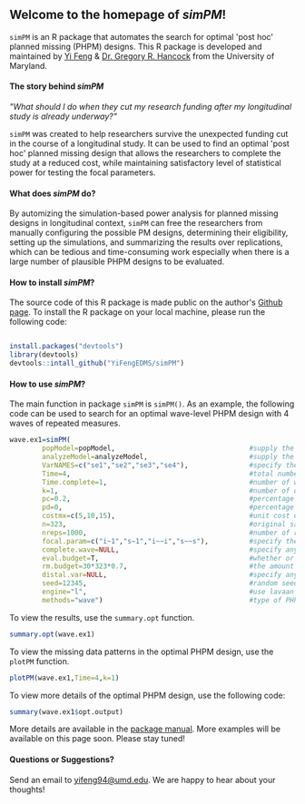 ## Welcome to the homepage of _simPM_!

`simPM` is an R package that automates the search for optimal 'post hoc' planned missing (PHPM) designs. This R package is developed and maintained by [Yi Feng](https://terpconnect.umd.edu/~yifeng94/) & [Dr. Gregory R. Hancock](https://education.umd.edu/directory/gregory-r-hancock) from the University of Maryland.

#### The story behind _simPM_
*"What should I do when they cut my research funding after my longitudinal study is already underway?"*

`simPM` was created to help researchers survive the unexpected funding cut in the course of a longitudinal study. It can be used to find an optimal 'post hoc' planned missing design that allows the researchers to complete the study at a reduced cost, while maintaining satisfactory level of statistical power for testing the focal parameters. 

#### What does _simPM_ do?
By automizing the simulation-based power analysis for planned missing designs in longitudinal context, `simPM` can free the researchers from manually configuring the possible PM designs, determining their eligibility, setting up the simulations, and summarizing the results over replications, which can be tedious and time-consuming work especially when there is a large number of plausible PHPM designs to be evaluated.


#### How to install _simPM_? 

The source code of this R package is made public on the author's [Github page](https://github.com/YiFengEDMS/simPM). To install the R package on your local machine, please run the following code:

```r

install.packages("devtools")
library(devtools)
devtools::intall_github("YiFengEDMS/simPM")

``` 

#### How to use _simPM_? 

The main function in package `simPM` is `simPM()`. As an example, the following code can be used to search for an optimal wave-level PHPM design with 4 waves of repeated measures.       

```r
wave.ex1=simPM(
        popModel=popModel,                                 #supply the population model using lavaan language
        analyzeModel=analyzeModel,                         #supply the analysis model using lavaan language
        VarNAMES=c("se1","se2","se3","se4"),               #specify the observed variable names, in chronological order
        Time=4,                                            #total number of waves
        Time.complete=1,                                   #number of waves completed before funding cut occurs
        k=1,                                               #number of observed variables collected at each wave
        pc=0.2,                                            #percentage of participants to provide complete data after funding cut
        pd=0,                                              #percentage of participants to provide no data after funding cut
        costmx=c(5,10,15),                                 #unit cost of each data point at the following waves
        n=323,                                             #original sample size
        nreps=1000,                                        #number of replications for simulation
        focal.param=c("i~1","s~1","i~~i","s~~s"),          #specify the focal parameters
        complete.wave=NULL,                                #specify any future wave/variables that need complete data 
        eval.budget=T,                                     #whether or not there is a budget restriction
        rm.budget=30*323*0.7,                              #the amount of remaining budget
        distal.var=NULL,                                   #specify any distal variables that are not subject to PM
        seed=12345,                                        #random seed
        engine="l",                                        #use lavaan to fit the models
        methods="wave")                                    #type of PHPM designs, "wave" indicates wave-level missing
``` 


To view the results, use the `summary.opt` function.
```r
summary.opt(wave.ex1)
``` 

To view the missing data patterns in the optimal PHPM design, use the `plotPM` function.
```r
plotPM(wave.ex1,Time=4,k=1)
```


To view more details of the optimal PHPM design, use the following code:
```r
summary(wave.ex1$opt.output)
```

More details are available in the [package manual](https://yifengedms.github.io/simPM/manual/simPM_0.0.0.9000.pdf). More examples will be available on this page soon. Please stay tuned!

#### Questions or Suggestions?
Send an email to [yifeng94@umd.edu](yifeng94@umd.edu). We are happy to hear about your thoughts!

